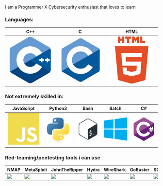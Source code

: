 I am a Programmer X Cybersecurity enthusiast that loves to learn
### Languages:
| C++ | ⠀C ⠀| HTML |
|-----|---|------|
|<img src="https://github.com/devicons/devicon/blob/master/icons/cplusplus/cplusplus-original.svg">|<img src="https://github.com/devicons/devicon/blob/master/icons/c/c-original.svg">|<img src="https://github.com/devicons/devicon/blob/master/icons/html5/html5-plain-wordmark.svg">|
### Not extremely skilled in:
| JavaScript | Python3 | Bash | Batch | ⠀C#⠀|
|-|-|-|-|-|
|<img src="https://github.com/devicons/devicon/blob/master/icons/javascript/javascript-plain.svg">|<img src="https://github.com/devicons/devicon/blob/master/icons/python/python-original.svg">|<img src="https://github.com/devicons/devicon/blob/master/icons/bash/bash-original.svg">|<img src="https://github.com/devicons/devicon/blob/master/icons/windows8/windows8-original.svg">|<img src="https://github.com/devicons/devicon/blob/master/icons/csharp/csharp-original.svg">|

### Red-teaming/pentesting tools i can use
| NMAP | MetaSploit | JohnTheRipper | Hydra | WireShark | GoBuster | SQLMap |
|-|-|-|-|-|-|-|
|<img src="https://images.app.goo.gl/j9PrM1DYhSbn2tbG6">|<img src="https://images.app.goo.gl/YDQLYaNy4BAuXXby8">|<img src="https://images.app.goo.gl/zDdkWH9omb7sd9Dd8">|<img src="https://images.app.goo.gl/DeGpxuWafzjUnyrt5">|<img src="https://images.app.goo.gl/nosQH2GzpmY5HKjq9">|<img src="https://images.app.goo.gl/6QWGuu1MN1Qcyy287">|<img src="https://images.app.goo.gl/uqqSP8sC9Th7g6wKA">|


<!---
CamoGekko/CamoGekko is a ✨ special ✨ repository because its `README.md` (this file) appears on your GitHub profile.
You can click the Preview link to take a look at your changes.
--->
